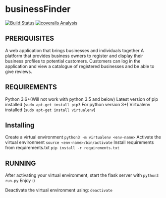# businessFinder

[![Build Status](https://travis-ci.org/dennohtu/businessFinder.svg?branch=complete)](https://travis-ci.org/dennohtu/businessFinder)
[![coveralls Analysis](https://coveralls.io/repos/dennohtu/businessFinder/badge.png)](https://coveralls.io/r/dennohtu/businessFinder)

## PRERIQUISITES

A web application that brings businesses and individuals together
A platform that provides business owners to register and display their business profiles to potential customers. 
Customers can log in the application and view a catalogue of registered businesses and be able to give reviews.

## REQUIREMENTS

Python 3.6+(Will not work with python 3.5 and below)
Latest version of pip installed (`sudo apt-get install pip3` For python version 3+)
Virtualenv installed (`sudo apt-get install virtualenv`)

## Installing

Create a virtual environment
`python3 -m virtualenv <env-name>`
Activate the virtual environment
`source <env-name>/bin/activate`
Install requirements from requirements.txt
`pip install -r requirements.txt`

## RUNNING

After activating your virtual environment, start the flask server with
`python3 run.py`
Enjoy :)

Deactivate the virtual environment using:
`deactivate`